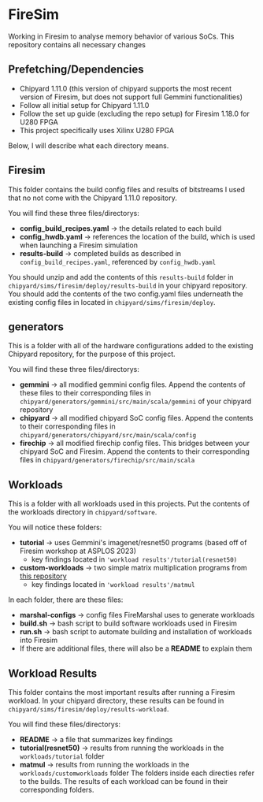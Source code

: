 # FireSim
Working in Firesim to analyse memory behavior of various SoCs. This repository contains all necessary changes 

## Prefetching/Dependencies
- Chipyard 1.11.0 (this version of chipyard supports the most recent version of Firesim, but does not support full Gemmini functionalities)
- Follow all initial setup for Chipyard 1.11.0
- Follow the set up guide (excluding the repo setup) for Firesim 1.18.0 for U280 FPGA
- This project specifically uses Xilinx U280 FPGA

Below, I will describe what each directory means.

## Firesim
This folder contains the build config files and results of bitstreams I used that no not come with the Chipyard 1.11.0 repository. 

You will find these three files/directorys:
- **config_build_recipes.yaml** -> the details related to each build
- **config_hwdb.yaml** -> references the location of the build, which is used when launching a Firesim simulation
- **results-build** -> completed builds as described in `config_build_recipes.yaml`, referenced by `config_hwdb.yaml`

You should unzip and add the contents of this `results-build` folder in `chipyard/sims/firesim/deploy/results-build` in your chipyard repository. You should add the contents of the two config.yaml files underneath the existing config files in located in `chipyard/sims/firesim/deploy`.

## generators
This is a folder with all of the hardware configurations added to the existing Chipyard repository, for the purpose of this project.

You will find these three files/directorys:
- **gemmini** -> all modified gemmini config files. Append the contents of these files to their corresponding files in `chipyard/generators/gemmini/src/main/scala/gemmini` of your chipyard repository
- **chipyard** -> all modified chipyard SoC config files. Append the contents to their corresponding files in `chipyard/generators/chipyard/src/main/scala/config`
- **firechip** -> all modified firechip config files. This bridges between your chipyard SoC and Firesim. Append the contents to their corresponding files in `chipyard/generators/firechip/src/main/scala`

## Workloads
This is a folder with all workloads used in this projects. Put the contents of the workloads directory in `chipyard/software`.

You will notice these folders:
- **tutorial** -> uses Gemmini's imagenet/resnet50 programs (based off of Firesim workshop at ASPLOS 2023)
  - key findings located in `'workload results'/tutorial(resnet50)`
- **custom-workloads** -> two simple matrix multiplication programs from [this repository](https://github.com/stevenyuser/gemmini-stuff/tree/main)
  - key findings located in `'workload results'/matmul`

In each folder, there are these files:
- **marshal-configs** -> config files FireMarshal uses to generate workloads
- **build.sh** -> bash script to build software workloads used in Firesim
- **run.sh** -> bash script to automate building and installation of workloads into Firesim
- If there are additional files, there will also be a **README** to explain them

## Workload Results
This folder contains the most important results after running a Firesim workload. In your chipyard directory, these results can be found in `chipyard/sims/firesim/deploy/results-workload`.

You will find these files/directorys:
- **README** -> a file that summarizes key findings
- **tutorial(resnet50)** -> results from running the workloads in the `workloads/tutorial` folder
- **matmul** -> results from running the workloads in the `workloads/customworkloads` folder
The folders inside each directies refer to the builds. The results of each workload can be found in their corresponding folders.